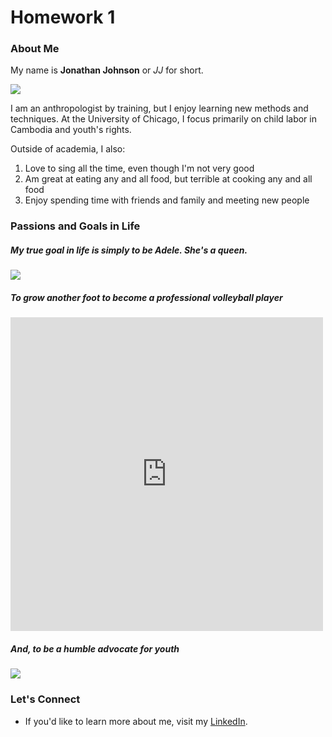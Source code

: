 # Homework 1

### About Me

My name is **Jonathan Johnson** or *JJ* for short. 

![](https://i.imgur.com/5JGh0bLm.png)

I am an anthropologist by training, but I enjoy learning new methods and techniques. At the University of Chicago, I focus primarily on child labor in Cambodia and youth's rights. 

Outside of academia, I also:

1. Love to sing all the time, even though I'm not very good
2. Am great at eating any and all food, but terrible at cooking any and all food
3. Enjoy spending time with friends and family and meeting new people

### Passions and Goals in Life

##### My true goal in life is simply to be Adele. She's a queen. 

![](https://media.giphy.com/media/LlX5BmWRnEaUU/giphy.gif) 

##### To grow another foot to become a professional volleyball player

<iframe src="https://www.facebook.com/plugins/post.php?href=https%3A%2F%2Fwww.facebook.com%2FDCFrayVolleyball%2Fphotos%2Fa.525442627655667%2F525443894322207%2F%3Ftype%3D3&width=500" width="500" height="502" style="border:none;overflow:hidden" scrolling="no" frameborder="0" allowTransparency="true" allow="encrypted-media"></iframe>

##### And, to be a humble advocate for youth

![](https://media.giphy.com/media/FOBub8YEaRmb6/giphy.gif)

### Let's Connect

* If you'd like to learn more about me, visit my [LinkedIn](https://www.linkedin.com/in/jonathan-johnson-58134748/).